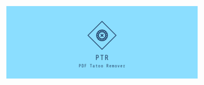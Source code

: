 <a href="https://github.com/lk-geimfari/rmanns/">
    <p align="center">
      <img src="./cover.png">
    </p>
</a>
